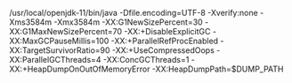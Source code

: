 /usr/local/openjdk-11/bin/java -Dfile.encoding=UTF-8 -Xverify:none -Xms3584m -Xmx3584m -XX:G1NewSizePercent=30 -XX:G1MaxNewSizePercent=70 -XX:+DisableExplicitGC -XX:MaxGCPauseMillis=100 -XX:+ParallelRefProcEnabled -XX:TargetSurvivorRatio=90 -XX:+UseCompressedOops -XX:ParallelGCThreads=4 -XX:ConcGCThreads=1 -XX:+HeapDumpOnOutOfMemoryError -XX:HeapDumpPath=$DUMP_PATH
